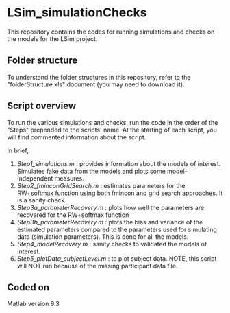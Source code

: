# LSim_simulationChecks

This repository contains the codes for running simulations and checks on the models for the LSim project.

## Folder structure
To understand the folder structures in this repository, refer to the "folderStructure.xls" document (you may need to download it).

## Script overview
To run the various simulations and checks, run the code in the order of the "Steps" prepended to the scripts' name. At the starting of each script, you will find commented information about the script.

In brief,
1. *Step1_simulations.m* : provides information about the models of interest. Simulates fake data from the models and plots some model-independent measures.
2. *Step2_fminconGridSearch.m* : estimates parameters for the RW+softmax function using both fmincon and grid search approaches. It is a sanity check.
3. *Step3a_parameterRecovery.m* : plots how well the parameters are recovered for the RW+softmax function
4. *Step3b_parameterRecovery.m* : plots the bias and variance of the estimated parameters compared to the parameters used for simulating data (simulation parameters). This is done for all the models.
5. *Step4_modelRecovery.m* : sanity checks to validated the models of interest.
6. *Step5_plotData_subjectLevel.m* : to plot subject data. NOTE, this script will NOT run because of the missing participant data file.

## Coded on
Matlab version 9.3
